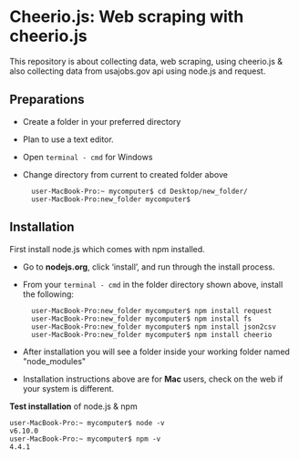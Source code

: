 # Cheerio.js: Web scraping with cheerio.js
This repository is about collecting data, web scraping, using cheerio.js &amp; also collecting data from usajobs.gov api using node.js and request. 

## Preparations
* Create a folder in your preferred directory
* Plan to use a text editor. 
* Open `terminal - cmd` for Windows  
* Change directory from current to created folder above

		user-MacBook-Pro:~ mycomputer$ cd Desktop/new_folder/
		user-MacBook-Pro:new_folder mycomputer$

## Installation
First install node.js which comes with npm installed.

* Go to **nodejs.org**, click ‘install’, and run through the install process.
* From your `terminal - cmd` in the folder directory shown above, install the following:
	
		user-MacBook-Pro:new_folder mycomputer$ npm install request
		user-MacBook-Pro:new_folder mycomputer$ npm install fs
		user-MacBook-Pro:new_folder mycomputer$ npm install json2csv
		user-MacBook-Pro:new_folder mycomputer$ npm install cheerio
		
* After installation you will see a folder inside your working folder named "node_modules"
* Installation instructions above are for **Mac** users, check on the web if your system is different. 

**Test installation** of node.js & npm

	user-MacBook-Pro:~ mycomputer$ node -v
	v6.10.0
	user-MacBook-Pro:~ mycomputer$ npm -v
	4.4.1
	


